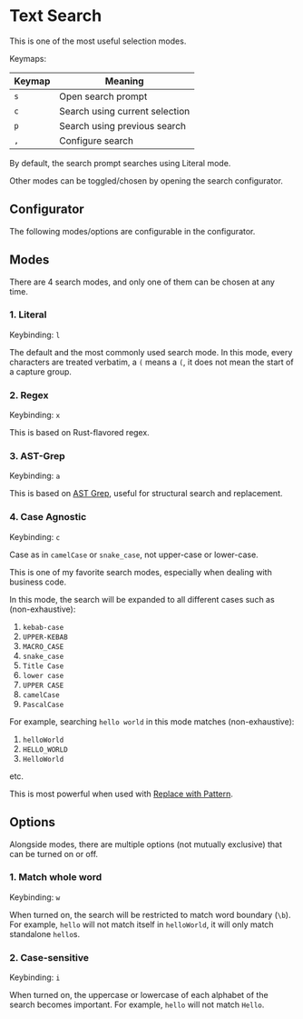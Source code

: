 # Text Search

This is one of the most useful selection modes.

Keymaps:

| Keymap | Meaning                        |
| ------ | ------------------------------ |
| `s`    | Open search prompt             |
| `c`    | Search using current selection |
| `p`    | Search using previous search   |
| `,`    | Configure search               |

By default, the search prompt searches using Literal mode.

Other modes can be toggled/chosen by opening the search configurator.

## Configurator

The following modes/options are configurable in the configurator.

## Modes

There are 4 search modes, and only one of them can be chosen at any time.

### 1. Literal

Keybinding: `l`

The default and the most commonly used search mode. In this mode, every
characters are treated verbatim, a `(` means a `(`, it does not mean the start
of a capture group.

### 2. Regex

Keybinding: `x`

This is based on Rust-flavored regex.

### 3. AST-Grep

Keybinding: `a`

This is based on [AST Grep](https://github.com/ast-grep/ast-grep), useful for structural search and replacement.

### 4. Case Agnostic

Keybinding: `c`

Case as in `camelCase` or `snake_case`, not upper-case or lower-case.

This is one of my favorite search modes, especially when dealing with business code.

In this mode, the search will be expanded to all different cases such as (non-exhaustive):

1. `kebab-case`
2. `UPPER-KEBAB`
3. `MACRO_CASE`
4. `snake_case`
5. `Title Case`
6. `lower case`
7. `UPPER CASE`
8. `camelCase`
9. `PascalCase`

For example, searching `hello world` in this mode matches (non-exhaustive):

1. `helloWorld`
2. `HELLO_WORLD`
3. `HelloWorld`

etc.

This is most powerful when used with [Replace with Pattern](../../actions/index.md#replace-with-pattern).

## Options

Alongside modes, there are multiple options (not mutually exclusive) that can be turned on or off.

### 1. Match whole word

Keybinding: `w`

When turned on, the search will be restricted to match word boundary (`\b`). For example, `hello` will not match itself in `helloWorld`, it will only match standalone `hello`s.

### 2. Case-sensitive

Keybinding: `i`

When turned on, the uppercase or lowercase of each alphabet of the search becomes important. For example, `hello` will not match `Hello`.
